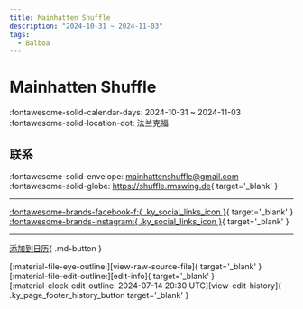 ```yaml
---
title: Mainhatten Shuffle
description: "2024-10-31 ~ 2024-11-03"
tags:
  - Balboa
---
```


# Mainhatten Shuffle 

:fontawesome-solid-calendar-days: 2024-10-31 ~ 2024-11-03  
:fontawesome-solid-location-dot: 法兰克福  

## 联系

:fontawesome-solid-envelope: <mainhattenshuffle@gmail.com>  
:fontawesome-solid-globe: <https://shuffle.rmswing.de>{ target='_blank' }  

---

 [:fontawesome-brands-facebook-f:{ .ky_social_links_icon }](https://www.facebook.com/profile.php?id=100069461041665){ target='_blank' } [:fontawesome-brands-instagram:{ .ky_social_links_icon }](https://instagram.com/mainhatten_shuffle){ target='_blank' }

---

[添加到日历](https://swing.news/ics/zh-Hans/2024/de/mainhatten-shuffle-2024.ics){ .md-button }

<div class="ky_page_footer" markdown>
<div class="ky_page_footer_trailing" markdown="span">
[:material-file-eye-outline:][view-raw-source-file]{ target='_blank' }
[:material-file-edit-outline:][edit-info]{ target='_blank' }
</div>
<div class="ky_page_footer_leading" markdown="span">
[:material-clock-edit-outline: 2024-07-14 20:30 UTC][view-edit-history]{ .ky_page_footer_history_button target='_blank' }
</div>
</div>

[view-raw-source-file]: https://github.com/swingdance/events/blob/main/2024/de/mainhatten-shuffle-2024.json "查看原始源文件"
[edit-info]: https://github.com/swingdance/events/issues/new?assignees=&labels=update+event&projects=&template=03-update_entity.yml&title=%5B2024%2Fde%5D%20Mainhatten%20Shuffle&region=de&year=2024&id=mainhatten-shuffle-2024&name=Mainhatten%20Shuffle&org_id= "编辑信息"

[view-edit-history]: https://github.com/swingdance/events/commits/main/2024/de/mainhatten-shuffle-2024.json "查看编辑历史"

